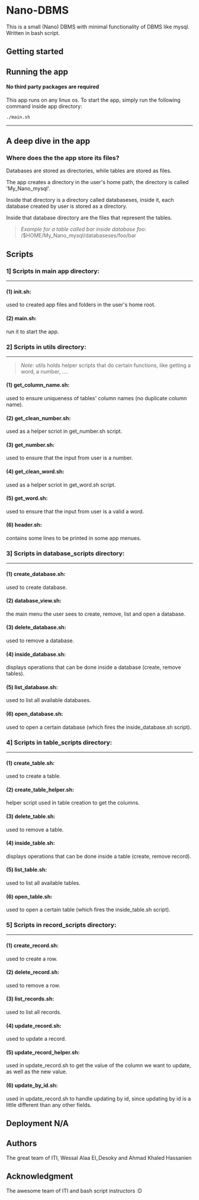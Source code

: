 # Nano-DBMS
This is a small (Nano) DBMS with minimal functionality of DBMS like mysql. Written in bash script.

## Getting started

## Running the app

#### No third party packages are required
This app runs on any linux os. To start the app, simply run the following command inside app directory:

```bash
./main.sh
```

---------------------------------------------------------------------

## A deep dive in the app

### Where does the the app store its files?

Databases are stored as directories, while tables are stored as files.


The app creates a directory in the user's home path, the directory is called 'My_Nano_mysql'.


Inside that directory is a directory called databaseses, inside it, each database created by user is stored as a directory.


Inside that database directory are the files that represent the tables.


> _Example for a table called bar inside database foo_: /$HOME/My_Nano_mysql/databaseses/foo/bar


## Scripts

### 1] Scripts in main app directory:
--------------------------------------

#### (1) init.sh:
used to created app files and folders in the user's home root.
#### (2) main.sh:
run it to start the app.

### 2] Scripts in utils directory:
--------------------------------------
> _Note_: utils holds helper scripts that do certain functions, like getting a word, a number, ....
#### (1) get_column_name.sh:
used to ensure uniqueness of tables' column names (no duplicate column name).
#### (2) get_clean_number.sh:
used as a helper scriot in get_number.sh script.
#### (3) get_number.sh:
used to ensure that the input from user is a number.
#### (4) get_clean_word.sh:
used as a helper scriot in get_word.sh script.
#### (5) get_word.sh:
used to ensure that the input from user is a valid a word.
#### (6) header.sh:
contains some lines to be printed in some app menues.

### 3] Scripts in database_scripts directory:
----------------------------------------------
#### (1) create_database.sh:
used to create database.
#### (2) database_view.sh:
the main menu the user sees to create, remove, list and open a database.
#### (3) delete_database.sh:
used to remove a database.
#### (4) inside_database.sh:
displays operations that can be done inside a database (create, remove tables).
#### (5) list_database.sh:
used to list all available databases.
#### (6) open_database.sh:
used to open a certain database (which fires the inside_database.sh script).

### 4] Scripts in table_scripts directory:
----------------------------------------------
#### (1) create_table.sh:
used to create a table.
#### (2) create_table_helper.sh:
helper script used in table creation to get the columns.
#### (3) delete_table.sh:
used to remove a table.
#### (4) inside_table.sh:
displays operations that can be done inside a table (create, remove record).
#### (5) list_table.sh:
used to list all available tables.
#### (6) open_table.sh:
used to open a certain table (which fires the inside_table.sh script).

### 5] Scripts in record_scripts directory:
----------------------------------------------
#### (1) create_record.sh:
used to create a row.
#### (2) delete_record.sh:
used to remove a row.
#### (3) list_records.sh:
used to list all records.
#### (4) update_record.sh:
used to update a record.
#### (5) update_record_helper.sh:
used in update_record.sh to get the value of the column we want to update, as well as the new value.
#### (6) update_by_id.sh:
used in update_record.sh to handle updating by id, since updating by id is a little different than any other fields.


## Deployment N/A

## Authors

The great team of ITI, Wessal Alaa El_Desoky and Ahmad Khaled Hassanien

## Acknowledgment

The awesome team of ITI and bash script instructors :D 

